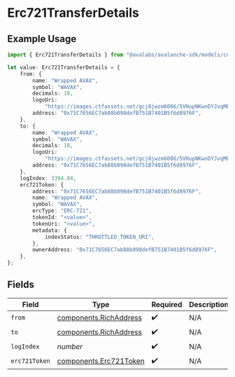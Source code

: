 # Erc721TransferDetails

## Example Usage

```typescript
import { Erc721TransferDetails } from "@avalabs/avalanche-sdk/models/components";

let value: Erc721TransferDetails = {
    from: {
        name: "Wrapped AVAX",
        symbol: "WAVAX",
        decimals: 18,
        logoUri:
            "https://images.ctfassets.net/gcj8jwzm6086/5VHupNKwnDYJvqMENeV7iJ/fdd6326b7a82c8388e4ee9d4be7062d4/avalanche-avax-logo.svg",
        address: "0x71C7656EC7ab88b098defB751B7401B5f6d8976F",
    },
    to: {
        name: "Wrapped AVAX",
        symbol: "WAVAX",
        decimals: 18,
        logoUri:
            "https://images.ctfassets.net/gcj8jwzm6086/5VHupNKwnDYJvqMENeV7iJ/fdd6326b7a82c8388e4ee9d4be7062d4/avalanche-avax-logo.svg",
        address: "0x71C7656EC7ab88b098defB751B7401B5f6d8976F",
    },
    logIndex: 3394.04,
    erc721Token: {
        address: "0x71C7656EC7ab88b098defB751B7401B5f6d8976F",
        name: "Wrapped AVAX",
        symbol: "WAVAX",
        ercType: "ERC-721",
        tokenId: "<value>",
        tokenUri: "<value>",
        metadata: {
            indexStatus: "THROTTLED_TOKEN_URI",
        },
        ownerAddress: "0x71C7656EC7ab88b098defB751B7401B5f6d8976F",
    },
};
```

## Fields

| Field                                                            | Type                                                             | Required                                                         | Description                                                      |
| ---------------------------------------------------------------- | ---------------------------------------------------------------- | ---------------------------------------------------------------- | ---------------------------------------------------------------- |
| `from`                                                           | [components.RichAddress](../../models/components/richaddress.md) | :heavy_check_mark:                                               | N/A                                                              |
| `to`                                                             | [components.RichAddress](../../models/components/richaddress.md) | :heavy_check_mark:                                               | N/A                                                              |
| `logIndex`                                                       | *number*                                                         | :heavy_check_mark:                                               | N/A                                                              |
| `erc721Token`                                                    | [components.Erc721Token](../../models/components/erc721token.md) | :heavy_check_mark:                                               | N/A                                                              |